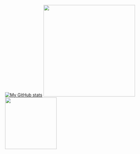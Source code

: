 [![My GitHub stats](https://github-readme-stats.vercel.app/api?username=caezium)](https://github.com/caezium/github-readme-stats)
<img src="https://github.com/hhhenrie/hhhenrie/blob/89214832ba533fc2f8b932c5b63660efef975c8f/9500AF1C-94DB-43B5-9E2B-7C31E80F3A60.jpeg" width=300>
<img src="https://user-images.githubusercontent.com/113233555/189475306-7f443f9d-1fc1-4197-9883-faed073ee784.gif" width="169" height="169" />
